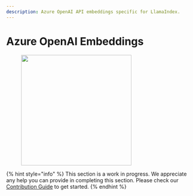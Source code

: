 ```yaml
---
description: Azure OpenAI API embeddings specific for LlamaIndex.
---
```


# Azure OpenAI Embeddings

<figure><img src="../..//assets/image (4) (1) (1) (1) (1) (3).png" alt="" width="295"><figcaption></figcaption></figure>

{% hint style="info" %}
This section is a work in progress. We appreciate any help you can provide in completing this section. Please check our [Contribution Guide](broken-reference) to get started.
{% endhint %}
